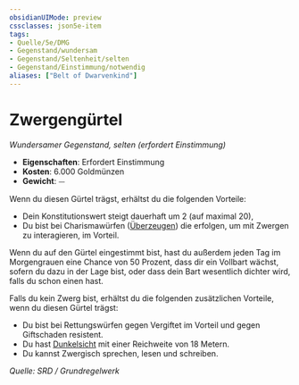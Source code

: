 ```yaml
---
obsidianUIMode: preview
cssclasses: json5e-item
tags:
- Quelle/5e/DMG
- Gegenstand/wundersam
- Gegenstand/Seltenheit/selten
- Gegenstand/Einstimmung/notwendig
aliases: ["Belt of Dwarvenkind"]
---
```

# Zwergengürtel
*Wundersamer Gegenstand, selten (erfordert Einstimmung)*  

- **Eigenschaften**: Erfordert Einstimmung
- **Kosten**: 6.000 Goldmünzen
- **Gewicht**: ⏤

Wenn du diesen Gürtel trägst, erhältst du die folgenden Vorteile:

- Dein Konstitutionswert steigt dauerhaft um 2 (auf maximal 20),
- Du bist bei Charismawürfen ([Überzeugen](rules/skills.md#Persuasion)) die erfolgen, um mit Zwergen zu interagieren, im Vorteil. 

Wenn du auf den Gürtel eingestimmt bist, hast du außerdem jeden Tag im Morgengrauen eine Chance von 50 Prozent, dass dir ein Vollbart wächst, sofern du dazu in der Lage bist, oder dass dein Bart wesentlich dichter wird, falls du schon einen hast.

Falls du kein Zwerg bist, erhältst du die folgenden zusätzlichen Vorteile, wenn du diesen Gürtel trägst:

- Du bist bei Rettungswürfen gegen Vergiftet im Vorteil und gegen Giftschaden resistent. 
- Du hast [Dunkelsicht](rules/senses.md#darkvision) mit einer Reichweite von 18 Metern.
- Du kannst Zwergisch sprechen, lesen und schreiben.  

*Quelle: SRD / Grundregelwerk*